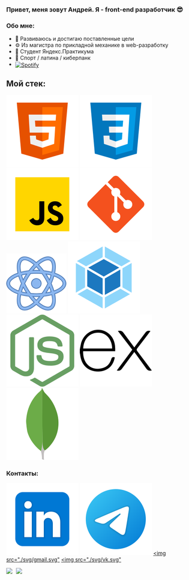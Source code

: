 ### Привет, меня зовут Андрей. Я - front-end разработчик :sunglasses:
### Обо мне:
* :muscle: Развиваюсь и достигаю поставленные цели
* :gear: Из магистра по прикладной механике в web-разработку
* :orange_book: Студент Яндекс.Практикума
* :purple_heart: Спорт / латина / киберпанк
* [<img align="center" alt="Spotify" width="23px" src=https://image.flaticon.com/icons/png/512/87/87409.png />](https://open.spotify.com/playlist/07wHxD2DPUmjmdiKLeS7LQ?si=239eaba3da384521)
## Мой стек:
![HTML](./svg/html-5.svg)
![CSS](./svg/css3.svg)
![JS](./svg/JS.svg)
![Git](./svg/git.svg)
![React](./svg/react.svg)
![Webpack](./svg/webpack.svg)
![Node](./svg/nodejs.svg)
![Express](./svg/expressjs.svg)
![MongoDB](./svg/mongodb.svg)


### Контакты:
[<img src="./svg/Linkedin.svg">](https://www.linkedin.com/in/andreysdrv/)
[<img src="./svg/telegram.svg">](https://t.me/andreysdrv)
[<img src="./svg/gmail.svg"](mailto:sidorov.au.official@gmail.com)
[<img src="./svg/vk.svg"](https://vk.com/samsepiol1337)


<div>
  <a href="https://github-readme-stats.vercel.app/api?username=andreysdrv&hide=contribs&show_icons=true&theme=react">
    <img  align="left" height="130" style="margin-right: 10px" src="https://github-readme-stats.vercel.app/api?username=andreysdrv&hide=contribs&show_icons=true&theme=react" />
  </a>
  <a href="https://github-readme-stats.vercel.app/api/top-langs/?username=andreysdrv&layout=compact&theme=react">
    <img align="left" height="130" src="https://github-readme-stats.vercel.app/api/top-langs/?username=andreysdrv&layout=compact&theme=react" />
  </a>
</div>